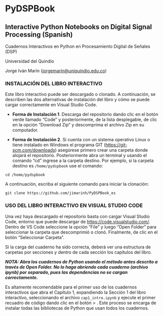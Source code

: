 # PyDSPBook
## Interactive Python Notebooks on Digital Signal Processing (Spanish)

Cuadernos Interactivos en Python en Procesamiento Digital de Señales (DSP)

Universidad del Quindío

Jorge Iván Marín (jorgemarin@uniquindio.edu.co)


### INSTALACIÓN DEL LIBRO INTERACTIVO

Este libro interactivo puede ser descargado o clonado. A continuación, se describen las dos alternativas de instalación del libro y cómo se puede cargar correctamente en Visual Studio Code.

* **Forma de Instalación 1**. Descarga del repositorio dando clic en el botón verde llamado “Code” y posteriormente, de la lista desplegable, de clic en la opción “Download Zip”  y descomprima el archivo Zip en su computador.

* **Forma de Instalación 2**. Si cuenta con un sistema operativo Linux o tiene instalado en Windows el programa GIT (https://git-scm.com/downloads) asegúrese primero crear una carpeta donde alojará el repositorio. Posteriormente abra un terminal y usando el comando “cd” ingrese a la carpeta destino. Por ejemplo, si la carpeta destino es ``/home/pydspbook`` use el comando:

``cd /home/pydspbook``

A continuación, escriba el siguiente comando para iniciar la clonación:

```
git clone https://github.com/jimarinh/PyDSPBook_es
```

### USO DEL LIBRO INTERACTIVO EN VISUAL STUDIO CODE

Una vez haya descargado el repositorio basta con cargar Visual Studio Code, entorno que puede descargar de https://code.visualstudio.com/. Dentro de VS Code seleccione la opción “File” y luego “Open Folder” para seleccionar la carpeta que descomprimió o clonó. Finalmente, de clic en el botón “Seleccionar Carpeta”. 

Si la carga del cuaderno ha sido correcta, deberá ver una estructura de carpetas por secciones y dentro de cada sección los capítulos del libro. 

**_NOTA: Abra los cuadernos de Python usando el método antes descrito a través de Open Folder. No lo haga abriendo cada cuaderno (archivo ipynb) por separado, pues las dependencias no se cargan correctamente._**


Es altamente recomendable para el primer uso de los cuadernos interactivos que abra el Capítulo 1, expandiendo la Sección 1 del libro interactivo, seleccionando el archivo ``cap1_intro.ipynb`` y ejecute el primer recuadro de código dando clic en el botón > . Este proceso se encarga de instalar todas las bibliotecas de Python que usan todos los cuadernos.